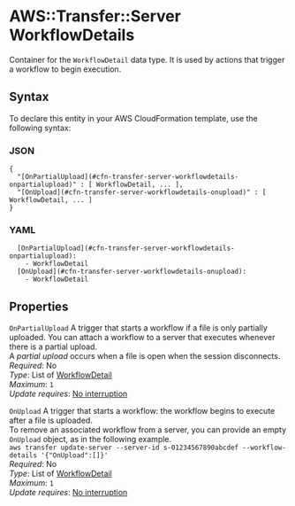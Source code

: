 # AWS::Transfer::Server WorkflowDetails<a name="aws-properties-transfer-server-workflowdetails"></a>

Container for the `WorkflowDetail` data type\. It is used by actions that trigger a workflow to begin execution\.

## Syntax<a name="aws-properties-transfer-server-workflowdetails-syntax"></a>

To declare this entity in your AWS CloudFormation template, use the following syntax:

### JSON<a name="aws-properties-transfer-server-workflowdetails-syntax.json"></a>

```
{
  "[OnPartialUpload](#cfn-transfer-server-workflowdetails-onpartialupload)" : [ WorkflowDetail, ... ],
  "[OnUpload](#cfn-transfer-server-workflowdetails-onupload)" : [ WorkflowDetail, ... ]
}
```

### YAML<a name="aws-properties-transfer-server-workflowdetails-syntax.yaml"></a>

```
  [OnPartialUpload](#cfn-transfer-server-workflowdetails-onpartialupload): 
    - WorkflowDetail
  [OnUpload](#cfn-transfer-server-workflowdetails-onupload): 
    - WorkflowDetail
```

## Properties<a name="aws-properties-transfer-server-workflowdetails-properties"></a>

`OnPartialUpload`  <a name="cfn-transfer-server-workflowdetails-onpartialupload"></a>
A trigger that starts a workflow if a file is only partially uploaded\. You can attach a workflow to a server that executes whenever there is a partial upload\.  
A *partial upload* occurs when a file is open when the session disconnects\.  
*Required*: No  
*Type*: List of [WorkflowDetail](aws-properties-transfer-server-workflowdetail.md)  
*Maximum*: `1`  
*Update requires*: [No interruption](https://docs.aws.amazon.com/AWSCloudFormation/latest/UserGuide/using-cfn-updating-stacks-update-behaviors.html#update-no-interrupt)

`OnUpload`  <a name="cfn-transfer-server-workflowdetails-onupload"></a>
A trigger that starts a workflow: the workflow begins to execute after a file is uploaded\.  
To remove an associated workflow from a server, you can provide an empty `OnUpload` object, as in the following example\.  
 `aws transfer update-server --server-id s-01234567890abcdef --workflow-details '{"OnUpload":[]}'`   
*Required*: No  
*Type*: List of [WorkflowDetail](aws-properties-transfer-server-workflowdetail.md)  
*Maximum*: `1`  
*Update requires*: [No interruption](https://docs.aws.amazon.com/AWSCloudFormation/latest/UserGuide/using-cfn-updating-stacks-update-behaviors.html#update-no-interrupt)